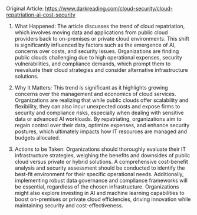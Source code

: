 Original Article: https://www.darkreading.com/cloud-security/cloud-repatriation-ai-cost-security

1) What Happened:
The article discusses the trend of cloud repatriation, which involves moving data and applications from public cloud providers back to on-premises or private cloud environments. This shift is significantly influenced by factors such as the emergence of AI, concerns over costs, and security issues. Organizations are finding public clouds challenging due to high operational expenses, security vulnerabilities, and compliance demands, which prompt them to reevaluate their cloud strategies and consider alternative infrastructure solutions.

2) Why It Matters:
This trend is significant as it highlights growing concerns over the management and economics of cloud services. Organizations are realizing that while public clouds offer scalability and flexibility, they can also incur unexpected costs and expose firms to security and compliance risks, especially when dealing with sensitive data or advanced AI workloads. By repatriating, organizations aim to regain control over their data, optimize expenses, and enhance security postures, which ultimately impacts how IT resources are managed and budgets allocated.

3) Actions to be Taken:
Organizations should thoroughly evaluate their IT infrastructure strategies, weighing the benefits and downsides of public cloud versus private or hybrid solutions. A comprehensive cost-benefit analysis and security assessment should be conducted to identify the best-fit environment for their specific operational needs. Additionally, implementing robust data governance and compliance frameworks will be essential, regardless of the chosen infrastructure. Organizations might also explore investing in AI and machine learning capabilities to boost on-premises or private cloud efficiencies, driving innovation while maintaining security and cost-effectiveness.